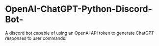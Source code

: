 # OpenAI-ChatGPT-Python-Discord-Bot-
A discord bot capable of using an OpenAI API token to generate ChatGPT responses to user commands. 
